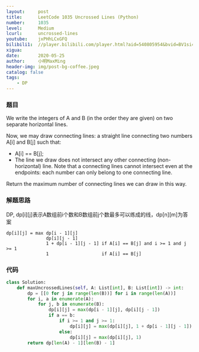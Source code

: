 ```yaml
---
layout:     post
title:      LeetCode 1035 Uncrossed Lines (Python)
number:     1035
level:      Medium
lcurl:      uncrossed-lines
youtube:    jxPHhLCxGFQ
bilibili1:  //player.bilibili.com/player.html?aid=540805954&bvid=BV1si4y1s79e&cid=195038905&page=1
xigua:      
date:       2020-05-25
author:     小明MaxMing
header-img: img/post-bg-coffee.jpeg
catalog: false
tags:
    - DP
---
```


### 题目

We write the integers of A and B (in the order they are given) on two separate horizontal lines.

Now, we may draw connecting lines: a straight line connecting two numbers A[i] and B[j] such that:

- A[i] == B[j];
- The line we draw does not intersect any other connecting (non-horizontal) line.
Note that a connecting lines cannot intersect even at the endpoints: each number can only belong to one connecting line.

Return the maximum number of connecting lines we can draw in this way.

### 解题思路

DP, dp[i][j]表示A数组前i个数和B数组前j个数最多可以练成的线，dp[n][m]为答案
```
dp[i][j] = max dp[i - 1][j]
               dp[i][j - 1]
               1 + dp[i - 1][j - 1] if A[i] == B[j] and i >= 1 and j >= 1
               1                    if A[i] == B[j]
```

### 代码
```python
class Solution:
    def maxUncrossedLines(self, A: List[int], B: List[int]) -> int:
        dp = [[0 for j in range(len(B))] for i in range(len(A))]
        for i, a in enumerate(A):
            for j, b in enumerate(B):
                dp[i][j] = max(dp[i - 1][j], dp[i][j - 1])
                if a == b:
                    if i >= 1 and j >= 1:
                        dp[i][j] = max(dp[i][j], 1 + dp[i - 1][j - 1])
                    else:
                        dp[i][j] = max(dp[i][j], 1)
        return dp[len(A) - 1][len(B) - 1]
```
